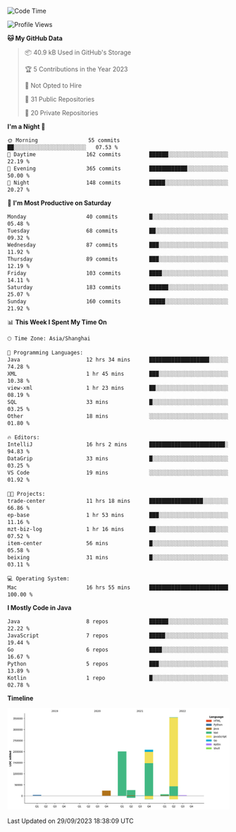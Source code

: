 <!--START_SECTION:waka-->
![Code Time](http://img.shields.io/badge/Code%20Time-2%2C093%20hrs%2034%20mins-blue)

![Profile Views](http://img.shields.io/badge/Profile%20Views-0-blue)

**🐱 My GitHub Data** 

> 📦 40.9 kB Used in GitHub's Storage 
 > 
> 🏆 5 Contributions in the Year 2023
 > 
> 🚫 Not Opted to Hire
 > 
> 📜 31 Public Repositories 
 > 
> 🔑 20 Private Repositories 
 > 
**I'm a Night 🦉** 

```text
🌞 Morning                55 commits          ██░░░░░░░░░░░░░░░░░░░░░░░   07.53 % 
🌆 Daytime                162 commits         ██████░░░░░░░░░░░░░░░░░░░   22.19 % 
🌃 Evening                365 commits         ████████████░░░░░░░░░░░░░   50.00 % 
🌙 Night                  148 commits         █████░░░░░░░░░░░░░░░░░░░░   20.27 % 
```
📅 **I'm Most Productive on Saturday** 

```text
Monday                   40 commits          █░░░░░░░░░░░░░░░░░░░░░░░░   05.48 % 
Tuesday                  68 commits          ██░░░░░░░░░░░░░░░░░░░░░░░   09.32 % 
Wednesday                87 commits          ███░░░░░░░░░░░░░░░░░░░░░░   11.92 % 
Thursday                 89 commits          ███░░░░░░░░░░░░░░░░░░░░░░   12.19 % 
Friday                   103 commits         ████░░░░░░░░░░░░░░░░░░░░░   14.11 % 
Saturday                 183 commits         ██████░░░░░░░░░░░░░░░░░░░   25.07 % 
Sunday                   160 commits         █████░░░░░░░░░░░░░░░░░░░░   21.92 % 
```


📊 **This Week I Spent My Time On** 

```text
🕑︎ Time Zone: Asia/Shanghai

💬 Programming Languages: 
Java                     12 hrs 34 mins      ███████████████████░░░░░░   74.28 % 
XML                      1 hr 45 mins        ███░░░░░░░░░░░░░░░░░░░░░░   10.38 % 
view-xml                 1 hr 23 mins        ██░░░░░░░░░░░░░░░░░░░░░░░   08.19 % 
SQL                      33 mins             █░░░░░░░░░░░░░░░░░░░░░░░░   03.25 % 
Other                    18 mins             ░░░░░░░░░░░░░░░░░░░░░░░░░   01.80 % 

🔥 Editors: 
IntelliJ                 16 hrs 2 mins       ████████████████████████░   94.83 % 
DataGrip                 33 mins             █░░░░░░░░░░░░░░░░░░░░░░░░   03.25 % 
VS Code                  19 mins             ░░░░░░░░░░░░░░░░░░░░░░░░░   01.92 % 

🐱‍💻 Projects: 
trade-center             11 hrs 18 mins      █████████████████░░░░░░░░   66.86 % 
ep-base                  1 hr 53 mins        ███░░░░░░░░░░░░░░░░░░░░░░   11.16 % 
mzt-biz-log              1 hr 16 mins        ██░░░░░░░░░░░░░░░░░░░░░░░   07.52 % 
item-center              56 mins             █░░░░░░░░░░░░░░░░░░░░░░░░   05.58 % 
beixing                  31 mins             █░░░░░░░░░░░░░░░░░░░░░░░░   03.11 % 

💻 Operating System: 
Mac                      16 hrs 55 mins      █████████████████████████   100.00 % 
```

**I Mostly Code in Java** 

```text
Java                     8 repos             ██████░░░░░░░░░░░░░░░░░░░   22.22 % 
JavaScript               7 repos             █████░░░░░░░░░░░░░░░░░░░░   19.44 % 
Go                       6 repos             ████░░░░░░░░░░░░░░░░░░░░░   16.67 % 
Python                   5 repos             ███░░░░░░░░░░░░░░░░░░░░░░   13.89 % 
Kotlin                   1 repo              █░░░░░░░░░░░░░░░░░░░░░░░░   02.78 % 
```



**Timeline**

![Lines of Code chart](https://raw.githubusercontent.com/youtiaoguagua/youtiaoguagua/master/assets/bar_graph.png)


 Last Updated on 29/09/2023 18:38:09 UTC
<!--END_SECTION:waka-->